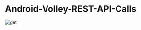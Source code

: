 # Android-Volley-REST-API-Calls
![get](https://github.com/crazzyrainbow/Android-Volley-REST-API-Calls/assets/97375493/c523fd30-743a-4f73-8f9e-7b06b3e575b2)
